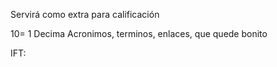 Servirá como extra para calificación

10= 1 Decima
Acronimos, terminos, enlaces, que quede bonito

IFT: 